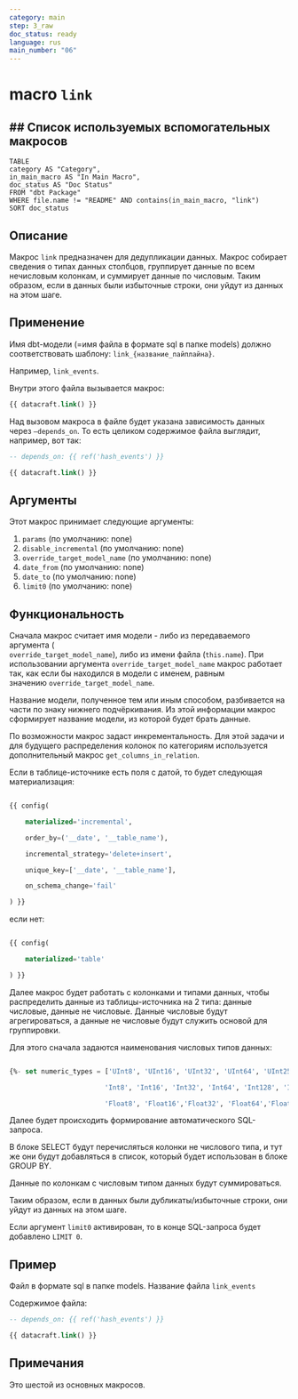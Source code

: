 ```yaml
---
category: main
step: 3_raw
doc_status: ready
language: rus
main_number: "06"
---
```

# macro `link`

## ## Список используемых вспомогательных макросов

```dataview
TABLE 
category AS "Category", 
in_main_macro AS "In Main Macro",
doc_status AS "Doc Status"
FROM "dbt Package"
WHERE file.name != "README" AND contains(in_main_macro, "link")
SORT doc_status
```

## Описание

Макрос `link` предназначен для дедупликации данных. Макрос собирает сведения о типах данных столбцов, группирует данные по всем нечисловым колонкам, и суммирует данные по числовым. Таким образом, если в данных были избыточные строки, они уйдут из данных на этом шаге.
## Применение

Имя dbt-модели (=имя файла в формате sql в папке models) должно соответствовать шаблону:
`link_{название_пайплайна}`.

Например, `link_events`.

Внутри этого файла вызывается макрос:

```sql
{{ datacraft.link() }}
```
Над вызовом макроса в файле будет указана зависимость данных через `—depends_on`. То есть целиком содержимое файла выглядит, например, вот так:
```sql
-- depends_on: {{ ref('hash_events') }}

{{ datacraft.link() }}
```
## Аргументы

Этот макрос принимает следующие аргументы:

1. `params` (по умолчанию: none)
2.  `disable_incremental` (по умолчанию: none)
3. `override_target_model_name` (по умолчанию: none)
4. `date_from` (по умолчанию: none)
5. `date_to` (по умолчанию: none)
6. `limit0` (по умолчанию: none)
## Функциональность

Сначала макрос считает имя модели - либо из передаваемого аргумента (  
`override_target_model_name`), либо из имени файла (`this.name`). При использовании аргумента `override_target_model_name` макрос работает так, как если бы находился в модели с именем, равным значению `override_target_model_name`.

Название модели, полученное тем или иным способом, разбивается на части по знаку нижнего подчёркивания. Из этой информации макрос сформирует название модели, из которой будет брать данные.

По возможности макрос задаст инкрементальность. Для этой задачи и для будущего распределения колонок по категориям используется дополнительный макрос `get_columns_in_relation`.

Если в таблице-источнике есть поля с датой, то будет следующая материализация:
```sql

{{ config(

    materialized='incremental',

    order_by=('__date', '__table_name'),

    incremental_strategy='delete+insert',

    unique_key=['__date', '__table_name'],

    on_schema_change='fail'

) }}
```
если нет:
```sql

{{ config(

    materialized='table'

) }}
```
  
Далее макрос будет работать с колонками и типами данных, чтобы распределить данные из таблицы-источника на 2 типа: данные числовые, данные не числовые. Данные числовые будут агрегироваться, а данные не числовые будут служить основой для группировки.

Для этого сначала задаются наименования числовых типов данных:
```sql

{%- set numeric_types = ['UInt8', 'UInt16', 'UInt32', 'UInt64', 'UInt256',

                        'Int8', 'Int16', 'Int32', 'Int64', 'Int128', 'Int256',

                        'Float8', 'Float16','Float32', 'Float64','Float128', 'Float256','Num'] -%}
```
  
Далее будет происходить формирование автоматического SQL-запроса.

В блоке SELECT будут перечисляться колонки не числового типа, и тут же они будут добавляться в список, который будет использован в блоке GROUP BY.

Данные по колонкам с числовым типом данных будут суммироваться.

Таким образом, если в данных были дубликаты/избыточные строки, они уйдут из данных на этом шаге.
 
Если аргумент `limit0` активирован, то в конце SQL-запроса будет добавлено `LIMIT 0`.

## Пример

Файл в формате sql в папке models. Название файла `link_events`

Содержимое файла:
```sql
-- depends_on: {{ ref('hash_events') }}

{{ datacraft.link() }}
```

## Примечания

Это шестой из основных макросов.